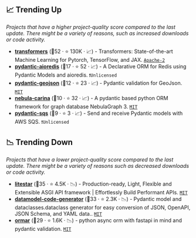 ## 📈 Trending Up

_Projects that have a higher project-quality score compared to the last update. There might be a variety of reasons, such as increased downloads or code activity._

- <b><a href="https://github.com/huggingface/transformers">transformers</a></b> (🥇52 ·  ⭐ 130K · 📈) - Transformers: State-of-the-art Machine Learning for Pytorch, TensorFlow, and JAX. <code><a href="http://bit.ly/3nYMfla">Apache-2</a></code>
- <b><a href="https://github.com/andrewthetechie/pydantic-aioredis">pydantic-aioredis</a></b> (🥉17 ·  ⭐ 52 · 📈) - A Declarative ORM for Redis using Pydantic Models and aioredis. <code>❗Unlicensed</code>
- <b><a href="https://github.com/gb-libs/pydantic-geojson">pydantic-geojson</a></b> (🥉12 ·  ⭐ 23 · 📈) - Pydantic validation for GeoJson. <code><a href="http://bit.ly/34MBwT8">MIT</a></code>
- <b><a href="https://github.com/nebula-contrib/nebula-carina">nebula-carina</a></b> (🥇10 ·  ⭐ 32 · 📈) - A pydantic based python ORM framework for graph database NebulaGraph 3. <code><a href="http://bit.ly/34MBwT8">MIT</a></code>
- <b><a href="https://github.com/andrewthetechie/pydantic-sqs">pydantic-sqs</a></b> (🥈9 ·  ⭐ 3 · 📈) - Send and receive Pydantic models with AWS SQS. <code>❗Unlicensed</code>

## 📉 Trending Down

_Projects that have a lower project-quality score compared to the last update. There might be a variety of reasons such as decreased downloads or code activity._

- <b><a href="https://github.com/litestar-org/litestar">litestar</a></b> (🥉35 ·  ⭐ 4.5K · 📉) - Production-ready, Light, Flexible and Extensible ASGI API framework | Effortlessly Build Performant APIs. <code><a href="http://bit.ly/34MBwT8">MIT</a></code>
- <b><a href="https://github.com/koxudaxi/datamodel-code-generator">datamodel-code-generator</a></b> (🥇33 ·  ⭐ 2.3K · 📉) - Pydantic model and dataclasses.dataclass generator for easy conversion of JSON, OpenAPI, JSON Schema, and YAML data.. <code><a href="http://bit.ly/34MBwT8">MIT</a></code>
- <b><a href="https://github.com/collerek/ormar">ormar</a></b> (🥈29 ·  ⭐ 1.6K · 📉) - python async orm with fastapi in mind and pydantic validation. <code><a href="http://bit.ly/34MBwT8">MIT</a></code>

